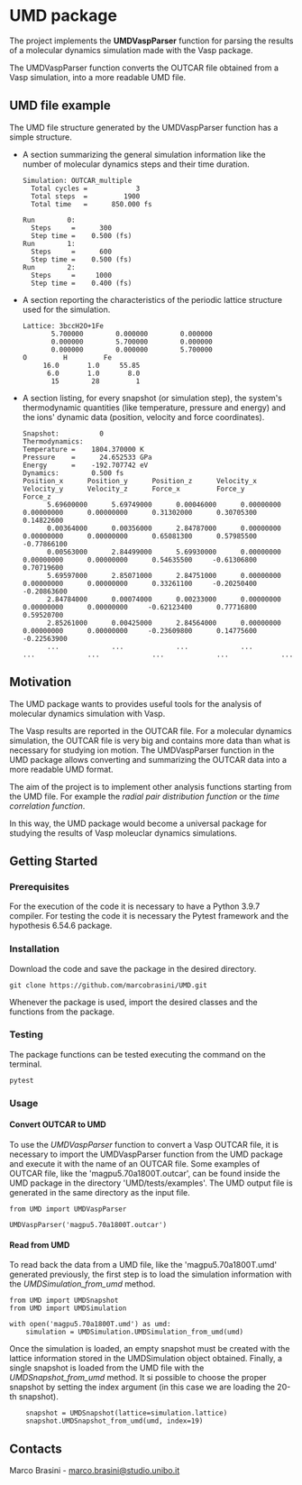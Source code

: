# UMD package

The project implements the **UMDVaspParser** function for parsing the results of a molecular dynamics simulation made with the Vasp package.

The UMDVaspParser function converts the OUTCAR file obtained from a Vasp simulation, into a more readable UMD file.


## UMD file example

The UMD file structure generated by the UMDVaspParser function has a simple structure. 
+ A section summarizing the general simulation information like the number of molecular dynamics steps and their time duration.

	```
	Simulation: OUTCAR_multiple               
	  Total cycles =            3
	  Total steps  =         1900
	  Total time   =      850.000 fs

	Run        0:
	  Steps     =      300
	  Step time =    0.500 (fs)
	Run        1:
	  Steps     =      600
	  Step time =    0.500 (fs)
	Run        2:
	  Steps     =     1000
	  Step time =    0.400 (fs)
	```

+ A section reporting the characteristics of the periodic lattice structure used for the simulation.

	```
	Lattice: 3bccH2O+1Fe                   
	       5.700000        0.000000        0.000000
	       0.000000        5.700000        0.000000
	       0.000000        0.000000        5.700000
	O         H         Fe       
	     16.0       1.0     55.85
	      6.0       1.0       8.0
	       15        28         1
	```
 
+ A section listing, for every snapshot (or simulation step), the system's thermodynamic quantities (like temperature, pressure and energy) and the ions' dynamic data (position, velocity and force coordinates).

	```
	Snapshot:          0
	Thermodynamics:
  	Temperature =    1804.370000 K
  	Pressure    =      24.652533 GPa
  	Energy      =    -192.707742 eV
	Dynamics:        0.500 fs
	Position_x      Position_y      Position_z      Velocity_x      Velocity_y      Velocity_z      Force_x         Force_y         Force_z         
	      5.69600000      5.69749000      0.00046000      0.00000000      0.00000000      0.00000000      0.31302000      0.30705300      0.14822600
	      0.00364000      0.00356000      2.84787000      0.00000000      0.00000000      0.00000000      0.65081300      0.57985500     -0.77866100
	      0.00563000      2.84499000      5.69930000      0.00000000      0.00000000      0.00000000      0.54635500     -0.61306800      0.70719600
	      5.69597000      2.85071000      2.84751000      0.00000000      0.00000000      0.00000000      0.33261100     -0.20250400     -0.20863600
	      2.84784000      0.00074000      0.00233000      0.00000000      0.00000000      0.00000000     -0.62123400      0.77716800      0.59520700
	      2.85261000      0.00425000      2.84564000      0.00000000      0.00000000      0.00000000     -0.23609800      0.14775600     -0.22563900
	      ...             ...             ...             ...             ...             ...             ...             ...             ...
	```

## Motivation

The UMD package wants to provides useful tools for the analysis of molecular dynamics simulation with Vasp.

The Vasp results are reported in the OUTCAR file. For a molecular dynamics simulation, the OUTCAR file is very big and contains more data than what is necessary for studying ion motion. 
The UMDVaspParser function in the UMD package allows converting and summarizing the OUTCAR data into a more readable UMD format. 

The aim of the project is to implement other analysis functions starting from the UMD file. For example the *radial pair distribution function* or the *time correlation function*.

In this way, the UMD package would become a universal package for studying the results of Vasp moleuclar dynamics simulations.


## Getting Started

### Prerequisites

For the execution of the code it is necessary to have a Python 3.9.7 compiler.
For testing the code it is necessary the Pytest framework and the hypothesis 6.54.6 package.


### Installation 

Download the code and save the package in the desired directory.

	git clone https://github.com/marcobrasini/UMD.git

Whenever the package is used, import the desired classes and the functions from the package.


### Testing

The package functions can be tested executing the command on the terminal.

	pytest


### Usage

#### Convert OUTCAR to UMD
To use the *UMDVaspParser* function to convert a Vasp OUTCAR file, it is necessary to import the UMDVaspParser function from the UMD package and execute it with the name of an OUTCAR file. Some examples of OUTCAR file, like the 'magpu5.70a1800T.outcar', can be found inside the UMD package in the directory 'UMD/tests/examples'.
The UMD output file is generated in the same directory as the input file.

	from UMD import UMDVaspParser

	UMDVaspParser('magpu5.70a1800T.outcar')


#### Read from UMD
To read back the data from a UMD file, like the 'magpu5.70a1800T.umd' generated previously, the first step is to load the simulation information with the *UMDSimulation_from_umd* method.

	from UMD import UMDSnapshot
	from UMD import UMDSimulation

	with open('magpu5.70a1800T.umd') as umd:
		simulation = UMDSimulation.UMDSimulation_from_umd(umd)

Once the simulation is loaded, an empty snapshot must be created with the lattice information stored in the UMDSimulation object obtained.
Finally, a single snapshot is loaded from the UMD file with the *UMDSnapshot_from_umd* method. It si possible to choose the proper snapshot by setting the index argument (in this case we are loading the 20-th snapshot).

		snapshot = UMDSnapshot(lattice=simulation.lattice)
		snapshot.UMDSnapshot_from_umd(umd, index=19)


## Contacts

Marco Brasini - marco.brasini@studio.unibo.it
